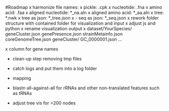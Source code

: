 #Roadmap
  x harmonize file names:
    x pickle: .cpk
    x nucleotide: .fna
    x amino acid: .faa
    x aligned nucleotide: *_na.aln
    x aligned amino acid: *_aa.aln
    x tree: *.nwk
    x tree as json: *_tree.json
    x - seq as json: *_seq.json
  x rework folder structure with contained folder for visualization and input
    x adjust js and python
  x rename visualization output
    x dataset/YourSpecies/
                          geneCluster.json
                          genePresence.json
                          strainMetainfo.json
                          coreGenomeTree.json
                          geneCluster/
                              GC_0000001.json
                              ...
  
  x column for gene names
  - clean-up step removing tmp files
  - catch logs and put them into a log folder
  - mapping
  
  - blastn all-against-all for rRNAs and other non-translated features such as tRNAs
  - adjust tree vis for >200 nodes
